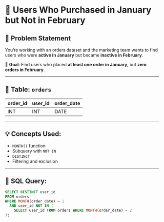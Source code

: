 # 📅 Users Who Purchased in January but Not in February

## 🧠 Problem Statement

You’re working with an orders dataset and the marketing team wants to find users who were **active in January** but became **inactive in February**.

🎯 **Goal**: Find users who placed **at least one order in January**, but **zero orders in February**.

---

## 🧾 Table: `orders`

| order_id | user_id | order_date |
|----------|---------|-------------|
| INT      | INT     | DATE        |

---

## 💡 Concepts Used:
- `MONTH()` function
- Subquery with `NOT IN`
- `DISTINCT`
- Filtering and exclusion

---

## 🧠 SQL Query:

```sql
SELECT DISTINCT user_id 
FROM orders
WHERE MONTH(order_date) = 1 
  AND user_id NOT IN (
    SELECT user_id FROM orders WHERE MONTH(order_date) = 2
);
